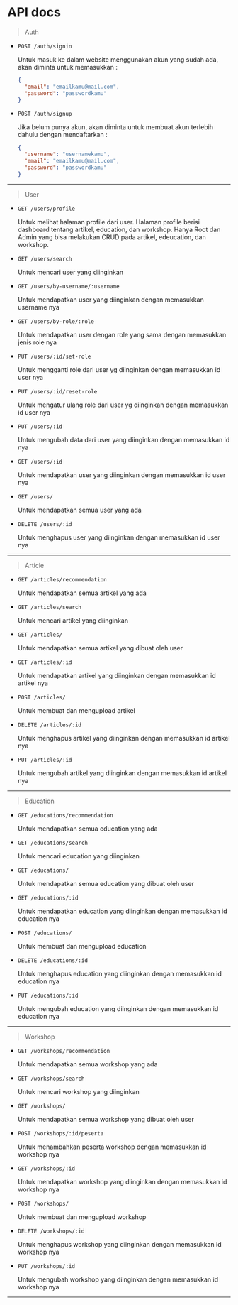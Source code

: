 # API docs

  > Auth

- `POST /auth/signin	`

  Untuk masuk ke dalam website menggunakan akun yang sudah ada, akan diminta untuk memasukkan :
  ```json
  {
    "email": "emailkamu@mail.com",
    "password": "passwordkamu"
  }
  ```

- `POST /auth/signup	`

  Jika belum punya akun, akan diminta untuk membuat akun terlebih dahulu dengan mendaftarkan :
  ```json
  {
    "username": "usernamekamu",
    "email": "emailkamu@mail.com",
    "password": "passwordkamu"
  }
  ```
---

> User

- `GET /users/profile	`

  Untuk melihat halaman profile dari user. Halaman profile berisi dashboard tentang artikel, education, dan workshop. Hanya Root dan Admin yang bisa melakukan CRUD pada artikel, edeucation, dan workshop.


- `GET /users/search	`

  Untuk mencari user yang diinginkan


- `GET /users/by-username/:username	`

  Untuk mendapatkan user yang diinginkan dengan memasukkan username nya


- `GET /users/by-role/:role	`

  Untuk mendapatkan user dengan role yang sama dengan memasukkan jenis role nya


- `PUT /users/:id/set-role	`

  Untuk mengganti role dari user yg diinginkan dengan memasukkan id user nya


- `PUT /users/:id/reset-role	`

  Untuk mengatur ulang role dari user yg diinginkan dengan memasukkan id user nya


- `PUT /users/:id	`

  Untuk mengubah data dari user yang diinginkan dengan memasukkan id nya


- `GET /users/:id	`

  Untuk mendapatkan user yang diinginkan dengan memasukkan id user nya


- `GET /users/	`

  Untuk mendapatkan semua user yang ada


- `DELETE /users/:id	`

  Untuk menghapus user yang diinginkan dengan memasukkan id user nya

---

  > Article

- `GET /articles/recommendation	`

  Untuk mendapatkan semua artikel yang ada


- `GET /articles/search	`

  Untuk mencari artikel yang diinginkan


- `GET /articles/	`

  Untuk mendapatkan semua artikel yang dibuat oleh user 


- `GET /articles/:id	`

  Untuk mendapatkan artikel yang diinginkan dengan memasukkan id artikel nya


- `POST /articles/	`

  Untuk membuat dan mengupload artikel


- `DELETE /articles/:id	`

  Untuk menghapus artikel yang diinginkan dengan memasukkan id artikel nya


- `PUT /articles/:id	`

  Untuk mengubah artikel yang diinginkan dengan memasukkan id artikel nya

---

  > Education

- `GET /educations/recommendation	`

  Untuk mendapatkan semua education yang ada


- `GET /educations/search	`

  Untuk mencari education yang diinginkan


- `GET /educations/	`

  Untuk mendapatkan semua education yang dibuat oleh user 


- `GET /educations/:id	`

  Untuk mendapatkan education yang diinginkan dengan memasukkan id education nya


- `POST /educations/	`

  Untuk membuat dan mengupload education


- `DELETE /educations/:id	`

  Untuk menghapus education yang diinginkan dengan memasukkan id education nya


- `PUT /educations/:id	`

  Untuk mengubah education yang diinginkan dengan memasukkan id education nya

---

  > Workshop

- `GET /workshops/recommendation	`

  Untuk mendapatkan semua workshop yang ada


- `GET /workshops/search	`

  Untuk mencari workshop yang diinginkan


- `GET /workshops/	`

  Untuk mendapatkan semua workshop yang dibuat oleh user

 
- `POST /workshops/:id/peserta	`

  Untuk menambahkan peserta workshop dengan memasukkan id workshop nya


- `GET /workshops/:id	`

  Untuk mendapatkan workshop yang diinginkan dengan memasukkan id workshop nya


- `POST /workshops/	`

  Untuk membuat dan mengupload workshop


- `DELETE /workshops/:id	`

  Untuk menghapus workshop yang diinginkan dengan memasukkan id workshop nya


- `PUT /workshops/:id	`

  Untuk mengubah workshop yang diinginkan dengan memasukkan id workshop nya

---
